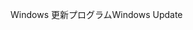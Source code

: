 <span data-ttu-id="26184-101">Windows 更新プログラム</span><span class="sxs-lookup"><span data-stu-id="26184-101">Windows Update</span></span>